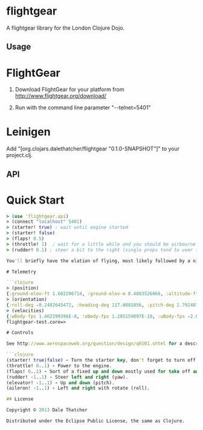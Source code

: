# flightgear

A flightgear library for the London Clojure Dojo.

## Usage

# FlightGear

1) Download FlightGear for your platform from http://www.flightgear.org/download/

2) Run with the command line parameter "--telnet=5401"

# Leinigen

Add "[org.clojars.dalethatcher/flightgear "0.1.0-SNAPSHOT"]" to your project.clj.

## API

# Quick Start

```clojure
> (use 'flightgear.api)
> (connect "localhost" 5401)
> (starter! true) ; wait until engine started
> (starter! false)
> (flaps! 0.5)
> (throttle! 1)  ; wait for a little while and you should be airbourne
> (rudder! 0.1) ; steer a bit to the right (single props tend to veer to one side)

You'll briefly have the elation of flying, most likely followed by a nice crash.

# Telemetry

```clojure
> (position)
{:ground-elev-ft 1.602206714, :ground-elev-m 0.4883526066, :altitude-ft 6.017082775, :latitude-deg 37.62871089, :longitude-deg -122.3933408}
> (orientation)
{:roll-deg -0.2482645472, :heading-deg 117.8881856, :pitch-deg 2.792487719}
> (velocities)
{:wBody-fps 1.462199396E-8, :vBody-fps 1.285159097E-10, :uBody-fps -2.054781393E-9}
flightgear-test.core=> 

# Controls

See http://www.aerospaceweb.org/question/design/q0101.shtml for a description of aircraft control surfaces.

```clojure
(starter! true|false) - Turn the starter key, don't forget to turn off!
(throttle! 0..1) - Power to the engine.
(flaps! 0..1) - Sort of a fixed up and down mostly used for take off and landing.
(rudder! -1..1) - Steer left and right (yaw).
(elevator! -1..1) - Up and down (pitch).
(aileron! -1..1) - Left and right with rotate (roll).

## License

Copyright © 2013 Dale Thatcher

Distributed under the Eclipse Public License, the same as Clojure.
